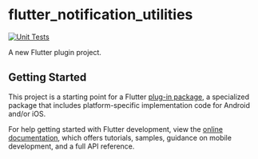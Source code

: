 # flutter_notification_utilities
[![Unit Tests](https://github.com/euphio/flutter_notification_utilities/actions/workflows/unit-tests.yml/badge.svg)](https://github.com/euphio/flutter_notification_utilities/actions/workflows/unit-tests.yml)

A new Flutter plugin project.

## Getting Started

This project is a starting point for a Flutter
[plug-in package](https://flutter.dev/to/develop-plugins),
a specialized package that includes platform-specific implementation code for
Android and/or iOS.

For help getting started with Flutter development, view the
[online documentation](https://docs.flutter.dev), which offers tutorials,
samples, guidance on mobile development, and a full API reference.

